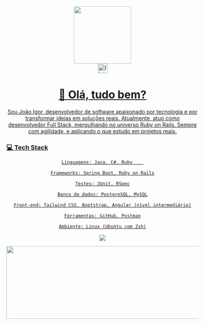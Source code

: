 <div align="center"> <img height="150" src="https://media.giphy.com/media/M9gbBd9nbDrOTu1Mqx/giphy.gif" /> </div>
<div align="center"> <a href="https://www.linkedin.com/in/igor-m-silva/" target="_blank"> <img src="https://img.shields.io/static/v1?message=LinkedIn&logo=linkedin&label=&color=0077B5&logoColor=white&labelColor=&style=for-the-badge" height="25" alt="linkedin logo" /> 
<h1 align="center">👋 Olá, tudo bem?</h1>
Sou João Igor, desenvolvedor de software apaixonado por tecnologia e por transformar ideias em soluções reais. 
Atualmente, atuo como desenvolvedor Full Stack, mergulhando no universo Ruby on Rails. Sempre com agilidade,  e aplicando o que estudo em projetos reais.

  <h3 align="left"> 💻  Tech Stack</h3>

    Linguagens: Java, C#, Ruby    

    Frameworks: Spring Boot, Ruby on Rails

    Testes: JUnit, RSpec

    Banco de dados: PostgreSQL, MySQL

    Front-end: Tailwind CSS, Bootstrap, Angular (nível intermediário)

    Ferramentas: GitHub, Postman

    Ambiente: Linux (Ubuntu com Zsh)
<img src="https://skillicons.dev/icons?i=ruby,rails,java,spring,tailwind,postgres,mysql,postman" /> </p>
<p align="center"><img src="https://github-readme-stats.vercel.app/api/top-langs/?username=JIgor-Silva&layout=compact&theme=tokyonight" width="2000" height="190"/></p>

<p></p>



